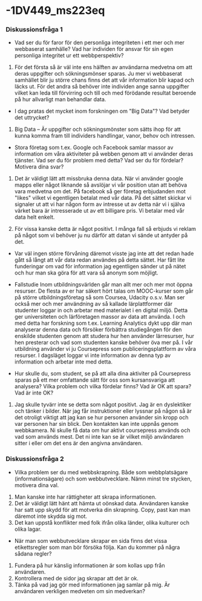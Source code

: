 -1DV449_ms223eq
===============


### Diskussionsfråga 1

- Vad ser du för faror för den personliga integriteten i ett mer och mer webbaserat samhälle?
Vad har individen för ansvar för sin egen personliga integritet ur ett webbperspektiv?

1. För det första så är väl inte ens hälften av användarna medvetna om att deras uppgifter och sökningsmönser sparas.
Ju mer vi webbaserat samhället blir ju större chans finns det att vår information blir kapad och läcks ut.
För det andra så behöver inte individen ange sanna uppgifter vilket kan leda till förvirring och till och med 
förödande resultat beroende på hur allvarligt man behandlar data.

- I dag pratas det mycket inom forskningen om "Big Data"? Vad betyder det uttrycket?

1. Big Data – Är uppgifter och sökningsmönster som sätts ihop för att kunna komma fram till
individers handlingar, vanor, behov och intressen.

- Stora företag som t.ex. Google och Facebook samlar massor av information om våra
aktiviteter på webben genom att vi använder deras tjänster. Vad ser du för problem med detta?
Vad ser du för fördelar? Motivera dina svar?

1. Det är väldigt lätt att missbruka denna data. När vi använder google mapps eller något liknande så
avslöjar vi vår position utan att behöva vara medvetna om det.
På facebook så ger företag erbjudanden mot "likes"  vilket vi
egentligen betalat med vår data. På det sättet skickar vi signaler ut att vi har någon form av intresse ut av detta
när vi i själva värket bara är intresserade ut av ett billigare pris. Vi betalar med vår data helt enkelt.

2. För vissa kanske detta är något positivt. I många fall så erbjuds vi reklam på något som
vi behöver ju nu därför att datan vi sände ut antyder på det.

- Var väl ingen större förvåning däremot visste jag inte att det redan hade gått så långt att vår
data redan användes på detta sättet. Har fått lite funderingar om vad för information jag egentligen sänder
ut på nätet och hur man ska göra för att vara så anonym som möjligt.

- Fallstudie
Inom utbildningsvärlden går man allt mer och mer mot öppna resurser.
De flesta av er har säkert hört talas om MOOC-kurser som går på större 
utbildningsföretag så som Coursea, Udacity o.s.v. Man ser också mer och mer användning av 
så kallade lärplattformer där studenter loggar in och arbetar med materialet i en digital miljö. 
Detta ger universiteten och lärföretagen massor av data att använda. I och med detta har forskning 
som t.ex. Learning Analytics dykt upp där man analyserar denna data och försöker förbättra studiegången 
för den enskilde studenten genom att studera hur hen använder lärresurser, hur hen presterar och vad som 
studenten kanske behöver öva mer på.
I vår utbildning använder vi ju Coursepress som publiceringsplattform av våra resurser. 
I dagsläget loggar vi inte information av denna typ av information och arbetar inte med detta.

- Hur skulle du, som student, se på att alla dina aktiviter på Coursepress sparas på ett mer 
omfattande sätt för oss som kursansvariga att analysera? Vilka problem och vilka fördelar finns? 
Vad är OK att spara? Vad är inte OK?

1. Jag skulle tyvärr inte se detta som något positivt. Jag är en dyslektiker och tänker i bilder.
När jag får instruktioner eller lyssnar på någon så är det otroligt viktigt att jag kan se hur
personen använder sin kropp och var personen har sin blick. Den kontakten kan inte uppnås genom webbkamera.
Ni skulle få data om hur aktivt coursepress används och vad som används mest.
Det ni inte kan se är vilket miljö användaren sitter i eller om det ens är den angivna användaren.

### Diskussionsfråga 2

- Vilka problem ser du med webbskrapning. Både som webbplatsägare (informationsägare) och som webbutvecklare.
Nämn minst tre stycken, motivera dina val.

1. Man kanske inte har rättigheter att skrapa informationen.
2. Det är väldigt lätt hänt att hämta ut oönskad data. Användaren kanske har satt upp skydd för att
motverka din skrapning. Copy, past kan man däremot inte skydda sig mot.
3. Det kan uppstå konflikter med folk ifrån olika länder, olika kulturer och olika lagar.

- När man som webbutvecklare skrapar en sida finns det vissa etikettsregler som man bör försöka följa.
Kan du kommer på några sådana regler?

1. Fundera på hur känslig informationen är som kollas upp från användaren.
2. Kontrollera med de sidor jag skrapar att det är ok.
3. Tänka på vad jag gör med informationen jag samlar på mig. Är användaren verkligen medveten om sin medverkan?

